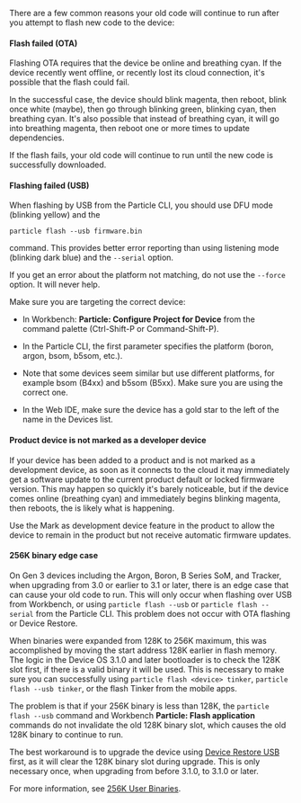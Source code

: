 There are a few common reasons your old code will continue to run after you attempt to flash new code to the device:

#### Flash failed (OTA)

Flashing OTA requires that the device be online and breathing cyan. If the device recently went offline, or recently lost its cloud connection, it's possible that the flash could fail. 

In the successful case, the device should blink magenta, then reboot, blink once white (maybe), then go through blinking green, blinking cyan, then breathing cyan. It's also possible that instead of breathing cyan, it will go into breathing magenta, then reboot one or more times to update dependencies.

If the flash fails, your old code will continue to run until the new code is successfully downloaded.

#### Flashing failed (USB)

When flashing by USB from the Particle CLI, you should use DFU mode (blinking yellow) and the

```
particle flash --usb firmware.bin
```

command. This provides better error reporting than using listening mode (blinking dark blue) and the `--serial` option.

If you get an error about the platform not matching, do not use the `--force` option. It will never help. 

Make sure you are targeting the correct device:

- In Workbench: **Particle: Configure Project for Device** from the command palette (Ctrl-Shift-P or Command-Shift-P).

- In the Particle CLI, the first parameter specifies the platform (boron, argon, bsom, b5som, etc.).

- Note that some devices seem similar but use different platforms, for example bsom (B4xx) and b5som (B5xx). Make sure you are using the correct one.

- In the Web IDE, make sure the device has a gold star to the left of the name in the Devices list.


#### Product device is not marked as a developer device

If your device has been added to a product and is not marked as a development device, as soon as it connects to the cloud it may immediately get a software update to the current product default or locked firmware version. This may happen so quickly it's barely noticeable, but if the device comes online (breathing cyan) and immediately begins blinking magenta, then reboots, the is likely what is happening.

Use the Mark as development device feature in the product to allow the device to remain in the product but not receive automatic firmware updates.

#### 256K binary edge case

On Gen 3 devices including the Argon, Boron, B Series SoM, and Tracker, when upgrading from 3.0 or earlier to 3.1 or later, there is an edge case that can cause your old code to run. This will only occur when flashing over USB from Workbench, or using `particle flash --usb` or `particle flash --serial` from the Particle CLI. This problem does not occur with OTA flashing or Device Restore.

When binaries were expanded from 128K to 256K maximum, this was accomplished by moving the start address 128K earlier in flash memory. The logic in the Device OS 3.1.0 and later bootloader is to check the 128K slot first, if there is a valid binary it will be used. This is necessary to make sure you can successfully using `particle flash <device> tinker`, `particle flash --usb tinker`, or the flash Tinker from the mobile apps.

The problem is that if your 256K binary is less than 128K, the `particle flash --usb` command and Workbench **Particle: Flash application** commands do not invalidate the old 128K binary slot, which causes the old 128K binary to continue to run.

The best workaround is to upgrade the device using [Device Restore USB](/tools/device-restore/device-restore-usb/) first, as it will clear the 128K binary slot during upgrade. This is only necessary once, when upgrading from before 3.1.0, to 3.1.0 or later.

For more information, see [256K User Binaries](/reference/device-os/256K-user-binaries/).
